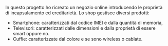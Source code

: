 In questo progetto ho ricreato un negozio online introducendo le proprietà di incapsulamento ed ereditarietà. Lo shop gestisce diversi prodotti:
- Smartphone: caratterizzati dal codice IMEI e dalla quantità di memoria,
- Televisori: caratterizzati dalle dimensioni e dalla proprietà di essere smart oppure no.
- Cuffie: caratterizzate dal colore e se sono wireless o cablate.
